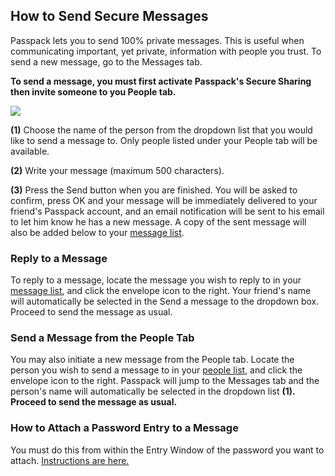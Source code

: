 ## **How to Send Secure Messages**

Passpack lets you to send 100% private messages. This is useful when communicating important, yet private, information with people you trust. To send a new message, go to the Messages tab.

**To send a message, you must first activate Passpack's Secure Sharing then invite someone to you People tab.**

![](/assets/assets%2F-LCBoecSUMMtKc_rFkkd%2F-LFFe_4JAOf5mlmMuAsV%2F-LFFf969I88BRvdT0CRK%2Fmessagesend.jpg)

**\(1\)** Choose the name of the person from the dropdown list that you would like to send a message to. Only people listed under your People tab will be available.

**\(2\)** Write your message \(maximum 500 characters\).

**\(3\)** Press the Send button when you are finished. You will be asked to confirm, press OK and your message will be immediately delivered to your friend's Passpack account, and an email notification will be sent to his email to let him know he has a new message. A copy of the sent message will also be added below to your [message list](https://support.passpack.com/hc/en-us/articles/200730584-About-the-Messages-Tab).

### Reply to a Message

To reply to a message, locate the message you wish to reply to in your [message list](https://support.passpack.com/hc/en-us/articles/200730584-About-the-Messages-Tab), and click the envelope icon to the right. Your friend's name will automatically be selected in the Send a message to the dropdown box. Proceed to send the message as usual.

### Send a Message from the People Tab

You may also initiate a new message from the People tab. Locate the person you wish to send a message to in your [people list](https://support.passpack.com/hc/en-us/articles/200673255-About-the-People-Tab), and click the envelope icon to the right. Passpack will jump to the Messages tab and the person's name will automatically be selected in the dropdown list **\(1\). Proceed to send the message as usual.**

### How to Attach a Password Entry to a Message

You must do this from within the Entry Window of the password you want to attach. [Instructions are here. ](https://support.passpack.com/hc/en-us/articles/200816660-Send-a-Copy-of-a-Password-Entry-to-Another-Passpack-Account)

